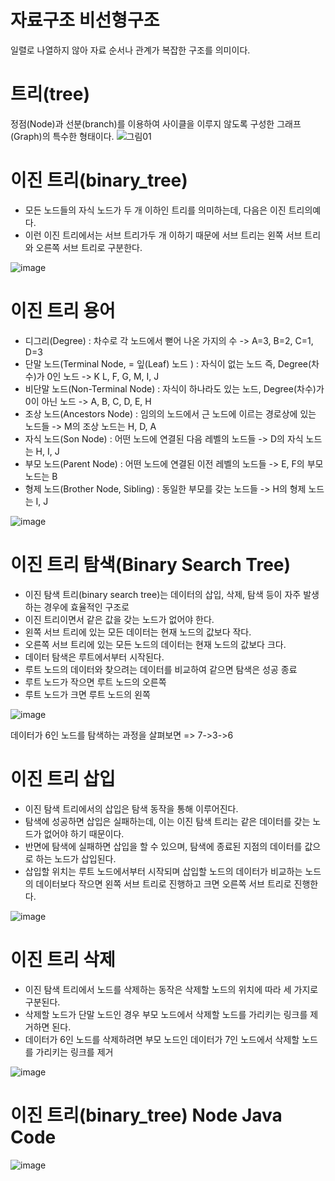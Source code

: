 # 자료구조 비선형구조
일렬로 나열하지 않아 자료 순서나 관계가 복잡한 구조를 의미이다.

# 트리(tree)
정점(Node)과 선분(branch)를 이용하여 사이클을 이루지 않도록 구성한 그래프(Graph)의 특수한 형태이다.
![그림01](https://user-images.githubusercontent.com/122009563/227128905-00e9cd8c-43aa-4559-8e7d-3602220f1104.jpg)

# 이진 트리(binary_tree)
- 모든 노드들의 자식 노드가 두 개 이하인 트리를 의미하는데, 다음은 이진 트리의예다.
- 이런 이진 트리에서는 서브 트리가두 개 이하기 때문에 서브 트리는 왼쪽 서브 트리와 오른쪽 서브 트리로 구분한다.

![image](https://user-images.githubusercontent.com/122009563/227128194-e9fa7e88-7fd4-493e-aabd-1ba4898e6914.png)

# 이진 트리 용어
- 디그리(Degree) : 차수로 각 노드에서 뻗어 나온 가지의 수
   -> A=3, B=2, C=1, D=3
- 단말 노드(Terminal Node, = 잎(Leaf) 노드 ) : 자식이 없는 노드 즉, Degree(차수)가 0인 노드
   -> K L, F, G, M, I, J
- 비단말 노드(Non-Terminal Node) : 자식이 하나라도 있는 노드, Degree(차수)가 0이 아닌 노드
  -> A, B, C, D, E, H
- 조상 노드(Ancestors Node) : 임의의 노드에서 근 노드에 이르는 경로상에 있는 노드들
   -> M의 조상 노드는 H, D, A
- 자식 노드(Son Node) : 어떤 노드에 연결된 다음 레벨의 노드들
   -> D의 자식 노드는 H, I, J
- 부모 노드(Parent Node) : 어떤 노드에 연결된 이전 레벨의 노드들
   -> E, F의 부모 노드는 B
- 형제 노드(Brother Node, Sibling) : 동일한 부모를 갖는 노드들
   -> H의 형제 노드는 I, J 
   
![image](https://user-images.githubusercontent.com/122009563/227394139-8c6e3699-6993-4cdc-93dc-84b6e3ad7dde.png)

# 이진 트리 탐색(Binary Search Tree)
- 이진 탐색 트리(binary search tree)는 데이터의 삽입, 삭제, 탐색 등이 자주 발생하는 경우에 효율적인 구조로
- 이진 트리이면서 같은 값을 갖는 노드가 없어야 한다.
- 왼쪽 서브 트리에 있는 모든 데이터는 현재 노드의 값보다 작다. 
- 오른쪽 서브 트리에 있는 모든 노드의 데이터는 현재 노드의 값보다 크다.
- 데이터 탐색은 루트에서부터 시작된다. 
- 루트 노드의 데이터와 찾으려는 데이터를 비교하여 같으면 탐색은 성공 종료
- 루트 노드가 작으면 루트 노드의 오른쪽 
- 루트 노드가 크면 루트 노드의 왼쪽 

![image](https://user-images.githubusercontent.com/122009563/227393926-86e0c8ce-80af-4375-b08c-a184b3c83416.png)

데이터가 6인 노드를 탐색하는 과정을 살펴보면 => 7->3->6

# 이진 트리 삽입
- 이진 탐색 트리에서의 삽입은 탐색 동작을 통해 이루어진다. 
- 탐색에 성공하면 삽입은 실패하는데, 이는 이진 탐색 트리는 같은 데이터를 갖는 노드가 없어야 하기 때문이다. 
- 반면에 탐색에 실패하면 삽입을 할 수 있으며, 탐색에 종료된 지점의 데이터를 값으로 하는 노드가 삽입된다. 
- 삽입할 위치는 루트 노드에서부터 시작되며 삽입할 노드의 데이터가 비교하는 노드의 데이터보다 작으면 왼쪽 서브 트리로 진행하고 크면 오른쪽 서브 트리로 진행한다.

![image](https://user-images.githubusercontent.com/122009563/227393646-08ad0200-7b30-418f-8a89-b46f22b15724.png)

# 이진 트리 삭제
- 이진 탐색 트리에서 노드를 삭제하는 동작은 삭제할 노드의 위치에 따라 세 가지로 구분된다.
- 삭제할 노드가 단말 노드인 경우 부모 노드에서 삭제할 노드를 가리키는 링크를 제거하면 된다. 
- 데이터가 6인 노드를 삭제하려면 부모 노드인 데이터가 7인 노드에서 삭제할 노드를 가리키는 링크를 제거
      
![image](https://user-images.githubusercontent.com/122009563/227392101-5663d8af-c4ef-4a91-9fd1-9861e200cd31.png)

# 이진 트리(binary_tree) Node Java Code
![image](https://user-images.githubusercontent.com/122009563/227391636-89ce56a5-2a5b-4f92-b36e-1702dc004298.png)

